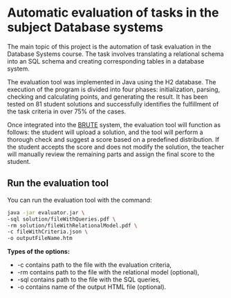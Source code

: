 # Automatic evaluation of tasks in the subject Database systems

The main topic of this project is the automation of task evaluation in the Database Systems course. The task involves translating a relational schema into an SQL schema and creating corresponding tables in a database system.

The evaluation tool was implemented in Java using the H2 database. The execution of the program is divided into four phases: initialization, parsing, checking and calculating points, and generating the result. It has been tested on 81 student solutions and successfully identifies the fulfillment of the task criteria in over 75% of the cases.

Once integrated into the [BRUTE](https://cw.felk.cvut.cz/brute/) system, the evaluation tool will function as follows: the student will upload a solution, and the tool will perform a thorough check and suggest a score based on a predefined distribution. If the student accepts the score and does not modify the solution, the teacher will manually review the remaining parts and assign the final score to the student.

## Run the evaluation tool

You can run the evaluation tool with the command:

```bash
java -jar evaluator.jar \
-sql solution/fileWithQueries.pdf \
-rm solution/fileWithRelationalModel.pdf \
-c fileWithCriteria.json \
-o outputFileName.htm
```
**Types of the options:**
- -c   contains path to the file with the evaluation criteria,
- -rm  contains path to the file with the relational model (optional),
- -sql contains path to the file with the SQL queries,
- -o   contains name of the output HTML file (optional).
